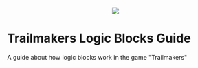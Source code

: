 <h1 align="center">
    <img src="https://i.imgur.com/YNxhfqJ.png"/>
</h1>

# Trailmakers Logic Blocks Guide

A guide about how logic blocks work in the game "Trailmakers"

